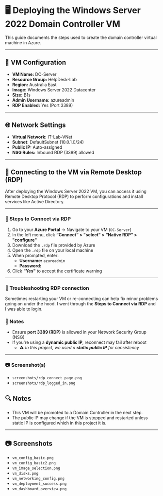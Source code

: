 # 🖥️ Deploying the Windows Server 2022 Domain Controller VM

This guide documents the steps used to create the domain controller virtual machine in Azure.

---

## 🔧 VM Configuration

- **VM Name:** DC-Server  
- **Resource Group:** HelpDesk-Lab  
- **Region:** Australia East  
- **Image:** Windows Server 2022 Datacenter  
- **Size:** B1s  
- **Admin Username:** azureadmin  
- **RDP Enabled:** Yes (Port 3389)

---

## 🌐 Network Settings

- **Virtual Network:** IT-Lab-VNet  
- **Subnet:** DefaultSubnet (10.0.1.0/24)  
- **Public IP:** Auto-assigned  
- **NSG Rules:** Inbound RDP (3389) allowed

---
## 🔐 Connecting to the VM via Remote Desktop (RDP)

After deploying the Windows Server 2022 VM, you can access it using Remote Desktop Protocol (RDP) to perform configurations and install services like Active Directory.

---

### 🧭 Steps to Connect via RDP

1. Go to your **Azure Portal** → Navigate to your VM (`DC-Server`)
2. In the left menu, click **“Connect” > "select" > “Native RDP” > "configure"**
3. Download the `.rdp` file provided by Azure
4. Open the `.rdp` file on your local machine
5. When prompted, enter:
   - **Username:** `azureadmin`
   - **Password:** 
6. Click **"Yes"** to accept the certificate warning

---
### 🔧 Troubleshooting RDP connection

Sometimes restarting your VM or re-connecting can help fix minor problems going on under the hood. I went through the **Steps to Connect via RDP** and I was able to login. 

### 🧠 Notes

- Ensure **port 3389 (RDP)** is allowed in your Network Security Group (NSG)
- If you're using a **dynamic public IP**, reconnect may fail after reboot
  - ⚠️ *In this project, we used a **static public IP** for consistency*

---

### 📷 Screenshot(s)

- `screenshots/rdp_connect_page.png`
- `screenshots/rdp_logged_in.png`

## 🔍 Notes

- This VM will be promoted to a Domain Controller in the next step.
- The public IP may change if the VM is stopped and restarted unless static IP is configured which in this project it is.

---

## 📷 Screenshots

- `vm_config_basic.png`
- `vm_config_basic2.png`
- `vm_image_selection.png`
- `vm_disks.png`
- `vm_networking_config.png`
- `vm_deployment_success.png`
- `vm_dashboard_overview.png`